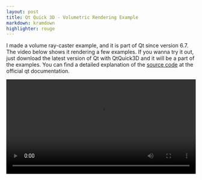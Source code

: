 ```yaml
---
layout: post
title: Qt Quick 3D - Volumetric Rendering Example
markdown: kramdown
highlighter: rouge
---
```


I made a volume ray-caster example, and it is part of Qt since version 6.7. The video below shows it rendering a few examples. If you wanna try it out, just download the latest version of Qt with QtQuick3D and it will be a part of the examples. You can find a detailed explanation of the [source code](https://doc-snapshots.qt.io/qt6-dev/qtquick3d-volumeraycaster-example.html) at the official qt documentation.


<video controls style="width:100%; height:auto;">
  <source src="{{ '/assets/vids/volumetric-rendering-example.mp4' | relative_url }}" type="video/mp4">
  Your browser does not support the video tag.
</video>
